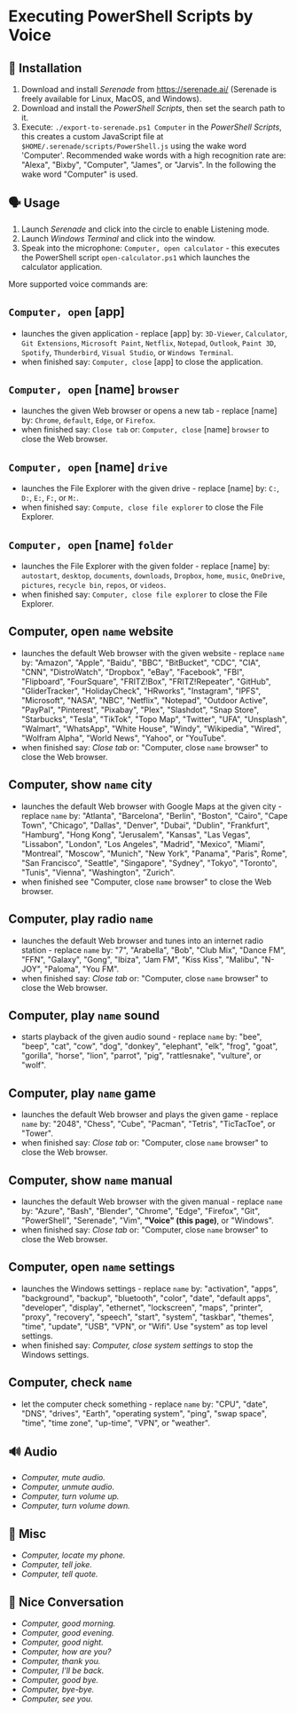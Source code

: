 Executing PowerShell Scripts by Voice
=====================================


🔧 Installation
--------------
1. Download and install *Serenade* from https://serenade.ai/ (Serenade is freely available for Linux, MacOS, and Windows).
2. Download and install the *PowerShell Scripts*, then set the search path to it.
3. Execute: `./export-to-serenade.ps1 Computer` in the *PowerShell Scripts*, this creates a custom JavaScript file at `$HOME/.serenade/scripts/PowerShell.js` using the wake word 'Computer'. Recommended wake words with a high recognition rate are: "Alexa", "Bixby", "Computer", "James", or "Jarvis". In the following the wake word "Computer" is used.


🗣 Usage
-------
1. Launch *Serenade* and click into the circle to enable Listening mode.
2. Launch *Windows Terminal* and click into the window.
3. Speak into the microphone: `Computer, open calculator` - this executes the PowerShell script `open-calculator.ps1` which launches the calculator application.

More supported voice commands are:


`Computer, open` [app]
----------------------
* launches the given application - replace [app] by: `3D-Viewer`, `Calculator`, `Git Extensions`, `Microsoft Paint`, `Netflix`, `Notepad`, `Outlook`, `Paint 3D`, `Spotify`, `Thunderbird`, `Visual Studio`, or `Windows Terminal`.
* when finished say: `Computer, close` [app] to close the application.


`Computer, open` [name] `browser`
---------------------------------
* launches the given Web browser or opens a new tab - replace [name] by: `Chrome`, `default`, `Edge`, or `Firefox`.
* when finished say: `Close tab` or: `Computer, close` [name] `browser` to close the Web browser.


`Computer, open` [name] `drive`
-------------------------------
* launches the File Explorer with the given drive - replace [name] by: `C:`, `D:`, `E:`, `F:`, or `M:`.
* when finished say: `Compute, close file explorer` to close the File Explorer.


`Computer, open` [name] `folder`
--------------------------------
* launches the File Explorer with the given folder - replace [name] by: `autostart`, `desktop`, `documents`, `downloads`, `Dropbox`, `home`, `music`, `OneDrive`, `pictures`, `recycle bin`, `repos`, or `videos`.
* when finished say: `Computer, close file explorer` to close the File Explorer.


Computer, open `name` website
-----------------------------
* launches the default Web browser with the given website - replace `name` by: "Amazon", "Apple", "Baidu", "BBC", "BitBucket", "CDC", "CIA", "CNN", "DistroWatch", "Dropbox", "eBay", "Facebook", "FBI", "Flipboard", "FourSquare", "FRITZ!Box", "FRITZ!Repeater", "GitHub", "GliderTracker", "HolidayCheck", "HRworks", "Instagram", "IPFS", "Microsoft", "NASA", "NBC", "Netflix", "Notepad", "Outdoor Active", "PayPal", "Pinterest", "Pixabay", "Plex", "Slashdot", "Snap Store", "Starbucks", "Tesla", "TikTok", "Topo Map", "Twitter", "UFA", "Unsplash", "Walmart", "WhatsApp", "White House", "Windy", "Wikipedia", "Wired", "Wolfram Alpha", "World News", "Yahoo", or "YouTube".
* when finished say: *Close tab* or: "Computer, close `name` browser" to close the Web browser.


Computer, show `name` city
--------------------------
* launches the default Web browser with Google Maps at the given city - replace `name` by: "Atlanta", "Barcelona", "Berlin", "Boston", "Cairo", "Cape Town", "Chicago", "Dallas", "Denver", "Dubai", "Dublin", "Frankfurt", "Hamburg", "Hong Kong", "Jerusalem", "Kansas", "Las Vegas", "Lissabon", "London", "Los Angeles", "Madrid", "Mexico", "Miami", "Montreal", "Moscow", "Munich", "New York", "Panama", "Paris", Rome", "San Francisco", "Seattle", "Singapore", "Sydney", "Tokyo", "Toronto", "Tunis", "Vienna", "Washington", "Zurich".
* when finished see "Computer, close `name` browser" to close the Web browser.


Computer, play radio `name`
---------------------------
* launches the default Web browser and tunes into an internet radio station - replace `name` by: "7", "Arabella", "Bob", "Club Mix", "Dance FM", "FFN", "Galaxy", "Gong", "Ibiza", "Jam FM", "Kiss Kiss", "Malibu", "N-JOY", "Paloma", "You FM".
* when finished say: *Close tab* or: "Computer, close `name` browser" to close the Web browser.


Computer, play `name` sound
---------------------------
* starts playback of the given audio sound - replace `name` by: "bee", "beep", "cat", "cow", "dog", "donkey", "elephant", "elk", "frog", "goat", "gorilla", "horse", "lion", "parrot", "pig", "rattlesnake", "vulture", or "wolf".


Computer, play `name` game
--------------------------
* launches the default Web browser and plays the given game - replace `name` by: "2048", "Chess", "Cube", "Pacman", "Tetris", "TicTacToe", or "Tower".
* when finished say: *Close tab* or: "Computer, close `name` browser" to close the Web browser.


Computer, show `name` manual
----------------------------
* launches the default Web browser with the given manual - replace `name` by: "Azure", "Bash", "Blender", "Chrome", "Edge", "Firefox", "Git", "PowerShell", "Serenade", "Vim", **"Voice" (this page)**, or "Windows".
* when finished say: *Close tab* or: "Computer, close `name` browser" to close the Web browser.


Computer, open `name` settings
-------------------------------
* launches the Windows settings - replace `name` by: "activation", "apps", "background", "backup", "bluetooth", "color", "date", "default apps", "developer", "display", "ethernet", "lockscreen", "maps", "printer", "proxy", "recovery", "speech", "start", "system", "taskbar", "themes", "time", "update", "USB", "VPN", or "Wifi". Use "system" as top level settings.
* when finished say: *Computer, close system settings* to stop the Windows settings.


Computer, check `name`
----------------------
* let the computer check something - replace `name` by: "CPU", "date", "DNS", "drives", "Earth", "operating system", "ping", "swap space", "time", "time zone", "up-time", "VPN", or "weather".


🔊 Audio
-------
* *Computer, mute audio.*
* *Computer, unmute audio.*
* *Computer, turn volume up.*
* *Computer, turn volume down.*


💭 Misc
-------
* *Computer, locate my phone.*
* *Computer, tell joke.*
* *Computer, tell quote.*


💬 Nice Conversation
-------------------
* *Computer, good morning.*
* *Computer, good evening.*
* *Computer, good night.*
* *Computer, how are you?*
* *Computer, thank you.*
* *Computer, I'll be back.*
* *Computer, good bye.*
* *Computer, bye-bye.*
* *Computer, see you.*
